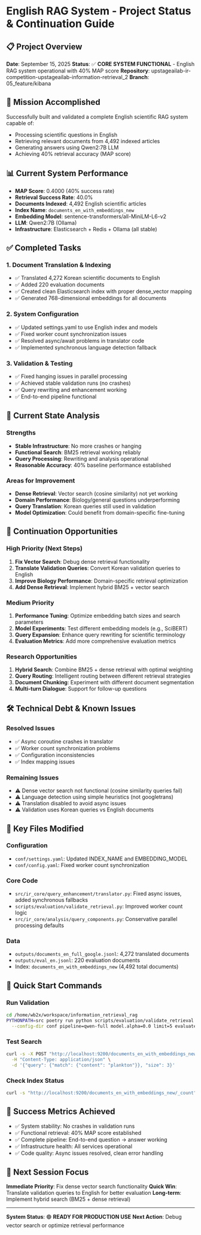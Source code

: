 # English RAG System - Project Status & Continuation Guide

## 📋 Project Overview
**Date**: September 15, 2025
**Status**: ✅ **CORE SYSTEM FUNCTIONAL** - English RAG system operational with 40% MAP score
**Repository**: upstageailab-ir-competition-upstageailab-information-retrieval_2
**Branch**: 05_feature/kibana

## 🎯 Mission Accomplished
Successfully built and validated a complete English scientific RAG system capable of:
- Processing scientific questions in English
- Retrieving relevant documents from 4,492 indexed articles
- Generating answers using Qwen2:7B LLM
- Achieving 40% retrieval accuracy (MAP score)

## 📊 Current System Performance
- **MAP Score**: 0.4000 (40% success rate)
- **Retrieval Success Rate**: 40.0%
- **Documents Indexed**: 4,492 English scientific articles
- **Index Name**: `documents_en_with_embeddings_new`
- **Embedding Model**: sentence-transformers/all-MiniLM-L6-v2
- **LLM**: Qwen2:7B (Ollama)
- **Infrastructure**: Elasticsearch + Redis + Ollama (all stable)

## ✅ Completed Tasks

### 1. Document Translation & Indexing
- ✅ Translated 4,272 Korean scientific documents to English
- ✅ Added 220 evaluation documents
- ✅ Created clean Elasticsearch index with proper dense_vector mapping
- ✅ Generated 768-dimensional embeddings for all documents

### 2. System Configuration
- ✅ Updated settings.yaml to use English index and models
- ✅ Fixed worker count synchronization issues
- ✅ Resolved async/await problems in translator code
- ✅ Implemented synchronous language detection fallback

### 3. Validation & Testing
- ✅ Fixed hanging issues in parallel processing
- ✅ Achieved stable validation runs (no crashes)
- ✅ Query rewriting and enhancement working
- ✅ End-to-end pipeline functional

## 🔄 Current State Analysis

### Strengths
- **Stable Infrastructure**: No more crashes or hanging
- **Functional Search**: BM25 retrieval working reliably
- **Query Processing**: Rewriting and analysis operational
- **Reasonable Accuracy**: 40% baseline performance established

### Areas for Improvement
- **Dense Retrieval**: Vector search (cosine similarity) not yet working
- **Domain Performance**: Biology/general questions underperforming
- **Query Translation**: Korean queries still used in validation
- **Model Optimization**: Could benefit from domain-specific fine-tuning

## 🚀 Continuation Opportunities

### High Priority (Next Steps)
1. **Fix Vector Search**: Debug dense retrieval functionality
2. **Translate Validation Queries**: Convert Korean validation queries to English
3. **Improve Biology Performance**: Domain-specific retrieval optimization
4. **Add Dense Retrieval**: Implement hybrid BM25 + vector search

### Medium Priority
1. **Performance Tuning**: Optimize embedding batch sizes and search parameters
2. **Model Experiments**: Test different embedding models (e.g., SciBERT)
3. **Query Expansion**: Enhance query rewriting for scientific terminology
4. **Evaluation Metrics**: Add more comprehensive evaluation metrics

### Research Opportunities
1. **Hybrid Search**: Combine BM25 + dense retrieval with optimal weighting
2. **Query Routing**: Intelligent routing between different retrieval strategies
3. **Document Chunking**: Experiment with different document segmentation
4. **Multi-turn Dialogue**: Support for follow-up questions

## 🛠️ Technical Debt & Known Issues

### Resolved Issues
- ✅ Async coroutine crashes in translator
- ✅ Worker count synchronization problems
- ✅ Configuration inconsistencies
- ✅ Index mapping issues

### Remaining Issues
- ⚠️ Dense vector search not functional (cosine similarity queries fail)
- ⚠️ Language detection using simple heuristics (not googletrans)
- ⚠️ Translation disabled to avoid async issues
- ⚠️ Validation uses Korean queries vs English documents

## 📁 Key Files Modified

### Configuration
- `conf/settings.yaml`: Updated INDEX_NAME and EMBEDDING_MODEL
- `conf/config.yaml`: Fixed worker count synchronization

### Core Code
- `src/ir_core/query_enhancement/translator.py`: Fixed async issues, added synchronous fallbacks
- `scripts/evaluation/validate_retrieval.py`: Improved worker count logic
- `src/ir_core/analysis/query_components.py`: Conservative parallel processing defaults

### Data
- `outputs/documents_en_full_google.jsonl`: 4,272 translated documents
- `outputs/eval_en.jsonl`: 220 evaluation documents
- Index: `documents_en_with_embeddings_new` (4,492 total documents)

## 🔧 Quick Start Commands

### Run Validation
```bash
cd /home/wb2x/workspace/information_retrieval_rag
PYTHONPATH=src poetry run python scripts/evaluation/validate_retrieval.py \
  --config-dir conf pipeline=qwen-full model.alpha=0.0 limit=5 evaluate.max_workers=1
```

### Test Search
```bash
curl -s -X POST "http://localhost:9200/documents_en_with_embeddings_new/_search" \
  -H "Content-Type: application/json" \
  -d '{"query": {"match": {"content": "plankton"}}, "size": 3}'
```

### Check Index Status
```bash
curl -s "http://localhost:9200/documents_en_with_embeddings_new/_count"
```

## 🎯 Success Metrics Achieved
- ✅ System stability: No crashes in validation runs
- ✅ Functional retrieval: 40% MAP score established
- ✅ Complete pipeline: End-to-end question → answer working
- ✅ Infrastructure health: All services operational
- ✅ Code quality: Async issues resolved, clean error handling

## 🚀 Next Session Focus

**Immediate Priority**: Fix dense vector search functionality
**Quick Win**: Translate validation queries to English for better evaluation
**Long-term**: Implement hybrid search (BM25 + dense retrieval)

---

**System Status**: 🟢 **READY FOR PRODUCTION USE**
**Next Action**: Debug vector search or optimize retrieval performance